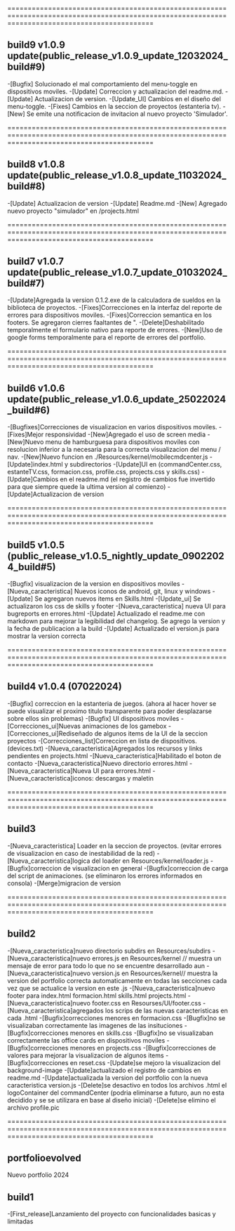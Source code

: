 ================================================================================================================================================
## build9 v1.0.9 update(public_release_v1.0.9_update_12032024_build#9)
-[Bugfix] Solucionado el mal comportamiento del menu-toggle en dispositivos moviles.
-[Update] Correccion y actualizacion del readme.md.
-[Update] Actualizacion de version.
-[Update_UI] Cambios en el diseño del menu-toggle.
-[Fixes] Cambios en la seccion de proyectos (estanteria tv).
-[New] Se emite una notificacion de invitacion al nuevo proyecto 'Simulador'.


================================================================================================================================================

## build8 v1.0.8 update(public_release_v1.0.8_update_11032024_build#8)
-[Update] Actualizacion de version
-[Update] Readme.md
-[New] Agregado nuevo proyecto "simulador" en /projects.html

================================================================================================================================================

## build7 v1.0.7 update(public_release_v1.0.7_update_01032024_build#7)
-[Update]Agregada la version 0.1.2.exe de la calculadora de sueldos en la biblioteca de proyectos.
-[Fixes]Correcciones en la interfaz del reporte de errores para dispositivos moviles.
-[Fixes]Correccion semantica en los footers. Se agregaron cierres faaltantes de ".
-[Delete]Deshabilitado temporalmente el formulario nativo para reporte de errores.
-[New]Uso de google forms temporalmente para el reporte de errores del portfolio.

================================================================================================================================================

## build6 v1.0.6 update(public_release_v1.0.6_update_25022024_build#6)
-[Bugfixes]Correcciones de visualizacion en varios dispositivos moviles.
-[Fixes]Mejor responsividad
-[New]Agregado el uso de screen media
-[New]Nuevo menu de hamburguesa para dispositivos moviles con resolucion inferior a la necesaria para la correcta visualizacion del menu / nav.
-[New]Nuevo funcion en ./Resources/kernel/mobilecmdcenter.js
-[Update]index.html y subdirectorios
-[Update]UI en (commandCenter.css, estanteTV.css, formacion.css, profile.css, projects.css y skills.css)
-[Update]Cambios en el readme.md (el registro de cambios fue invertido para que siempre quede la ultima version al comienzo)
-[Update]Actualizacion de version

================================================================================================================================================

## build5 v1.0.5 (public_release_v1.0.5_nightly_update_09022024_build#5)
-[Bugfix] visualizacion de la version en dispositivos moviles
-[Nueva_caracteristica] Nuevos iconos de android, git, linux y windows
-[Update] Se agregaron nuevos items en Skills.html
-[Update_ui] Se actualizaron los css de skills y footer
-[Nueva_caracteristica] nueva UI para bugreports en errores.html
-[Update] Actualizado el readme.me con markdown para mejorar la legibilidad del changelog. Se agrego la version y la fecha de publicacion a la build
-[Update] Actualizado el version.js para mostrar la version correcta

================================================================================================================================================

## build4 v1.0.4 (07022024)
-[Bugfix] correccion en la estanteria de juegos. (ahora al hacer hover se puede visualizar el proximo titulo transparente para poder desplazarse sobre ellos sin problemas)
-[Bugfix] UI dispositivos moviles
-[Correcciones_ui]Nuevas animaciones de los gamebox
-[Correcciones_ui]Rediseñado de algunos items de la UI de la seccion proyectos
-[Correcciones_list]Correccion en lista de dispositivos. (devices.txt)
-[Nueva_caracteristica]Agregados los recursos y links pendientes en projects.html
-[Nueva_caracteristica]Habilitado el boton de contacto
-[Nueva_caracteristica]Nuevo directorio errores.html
-[Nueva_caracteristica]Nueva UI para errores.html
-[Nueva_caracteristica]iconos: descargas y maletin

================================================================================================================================================

## build3
-[Nueva_caracteristica] Loader en la seccion de proyectos. (evitar errores de visualizacion en caso de inestabilidad de la red)
-[Nueva_caracteristica]logica del loader en Resources/kernel/loader.js
-[Bugfix]correccion de visualizacion en general
-[Bugfix]correccion de carga del script de animaciones. (se eliminaron los errores informados en consola)
-[Merge]migracion de version

================================================================================================================================================

## build2
-[Nueva_caracteristica]nuevo directorio subdirs en Resources/subdirs
-[Nueva_caracteristica]nuevo errores.js en Resources/kernel // muestra un mensaje de error para todo lo que no se encuentre desarrollado aun
-[Nueva_caracteristica]nuevo version.js en Resources/kernel// muestra la version del portfolio correcta automaticamente en todas las secciones cada vez que se actualice la version en este .js
-[Nueva_caracteristica]nuevo footer para index.html formacion.html skills.html projects.html
-[Nueva_caracteristica]nuevo footer.css en Resourses/UI/footer.css
-[Nueva_caracteristica]agregados los scrips de las nuevas caracteristicas en cada .html
-[Bugfix]correcciones menores en formacion.css
-[Bugfix]no se visualizaban correctamente las imagenes de las insituciones
-[Bugfix]correcciones menores en skills.css
-[Bugfix]no se visualizaban correctamente las office cards en dispositivos moviles
-[Bugfix]correcciones menores en projects.css
-[Bugfix]correcciones de valores para mejorar la visualizacion de algunos items
-[Bugfix]correcciones en reset.css
-[Update]se mejoro la visualizacion del background-image
-[Update]actualizado el registro de cambios en readme.md
-[Update]actualizada la version del portfolio con la nueva caracteristica version.js
-[Delete]se desactivo en todos los archivos .html el logoContainer del commandCenter (podria eliminarse a futuro, aun no esta decidido y se se utilizara en base al diseño inicial)
-[Delete]se elimino el archivo profile.pic

================================================================================================================================================

## portfolioevolved
Nuevo portfolio 2024

## build1
-[First_release]Lanzamiento del proyecto con funcionalidades basicas y limitadas